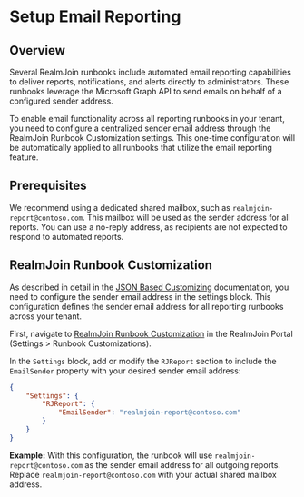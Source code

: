 # Setup Email Reporting

## Overview

Several RealmJoin runbooks include automated email reporting capabilities to deliver reports, notifications, and alerts directly to administrators. These runbooks leverage the Microsoft Graph API to send emails on behalf of a configured sender address.

To enable email functionality across all reporting runbooks in your tenant, you need to configure a centralized sender email address through the RealmJoin Runbook Customization settings. This one-time configuration will be automatically applied to all runbooks that utilize the email reporting feature.

## Prerequisites

We recommend using a dedicated shared mailbox, such as `realmjoin-report@contoso.com`. This mailbox will be used as the sender address for all reports. You can use a no-reply address, as recipients are not expected to respond to automated reports.

## RealmJoin Runbook Customization

As described in detail in the [JSON Based Customizing](https://docs.realmjoin.com/automation/runbooks/runbook-customization#json-based-customizing) documentation, you need to configure the sender email address in the settings block. This configuration defines the sender email address for all reporting runbooks across your tenant.

First, navigate to [RealmJoin Runbook Customization](https://portal.realmjoin.com/settings/runbooks-customizations) in the RealmJoin Portal (Settings > Runbook Customizations).

In the `Settings` block, add or modify the `RJReport` section to include the `EmailSender` property with your desired sender email address:

```json
{
    "Settings": {
        "RJReport": {
            "EmailSender": "realmjoin-report@contoso.com"
        }
    }
}
```

**Example:** With this configuration, the runbook will use `realmjoin-report@contoso.com` as the sender email address for all outgoing reports. Replace `realmjoin-report@contoso.com` with your actual shared mailbox address.
